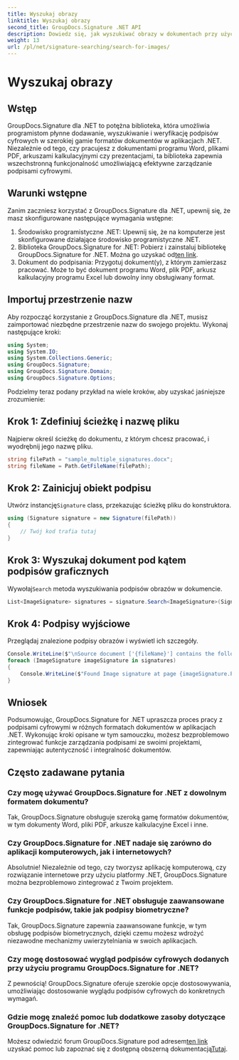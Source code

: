 ```yaml
---
title: Wyszukaj obrazy
linktitle: Wyszukaj obrazy
second_title: GroupDocs.Signature .NET API
description: Dowiedz się, jak wyszukiwać obrazy w dokumentach przy użyciu GroupDocs.Signature dla .NET. Bez wysiłku zwiększ bezpieczeństwo i integralność dokumentów.
weight: 13
url: /pl/net/signature-searching/search-for-images/
---
```


# Wyszukaj obrazy

## Wstęp
GroupDocs.Signature dla .NET to potężna biblioteka, która umożliwia programistom płynne dodawanie, wyszukiwanie i weryfikację podpisów cyfrowych w szerokiej gamie formatów dokumentów w aplikacjach .NET. Niezależnie od tego, czy pracujesz z dokumentami programu Word, plikami PDF, arkuszami kalkulacyjnymi czy prezentacjami, ta biblioteka zapewnia wszechstronną funkcjonalność umożliwiającą efektywne zarządzanie podpisami cyfrowymi.
## Warunki wstępne
Zanim zaczniesz korzystać z GroupDocs.Signature dla .NET, upewnij się, że masz skonfigurowane następujące wymagania wstępne:
1. Środowisko programistyczne .NET: Upewnij się, że na komputerze jest skonfigurowane działające środowisko programistyczne .NET.
2. Biblioteka GroupDocs.Signature for .NET: Pobierz i zainstaluj bibliotekę GroupDocs.Signature for .NET. Można go uzyskać od[ten link](https://releases.groupdocs.com/signature/net/).
3. Dokument do podpisania: Przygotuj dokument(y), z którym zamierzasz pracować. Może to być dokument programu Word, plik PDF, arkusz kalkulacyjny programu Excel lub dowolny inny obsługiwany format.

## Importuj przestrzenie nazw
Aby rozpocząć korzystanie z GroupDocs.Signature dla .NET, musisz zaimportować niezbędne przestrzenie nazw do swojego projektu. Wykonaj następujące kroki:

```csharp
using System;
using System.IO;
using System.Collections.Generic;
using GroupDocs.Signature;
using GroupDocs.Signature.Domain;
using GroupDocs.Signature.Options;
```

Podzielmy teraz podany przykład na wiele kroków, aby uzyskać jaśniejsze zrozumienie:
## Krok 1: Zdefiniuj ścieżkę i nazwę pliku
Najpierw określ ścieżkę do dokumentu, z którym chcesz pracować, i wyodrębnij jego nazwę pliku.
```csharp
string filePath = "sample_multiple_signatures.docx";
string fileName = Path.GetFileName(filePath);
```
## Krok 2: Zainicjuj obiekt podpisu
 Utwórz instancję`Signature` class, przekazując ścieżkę pliku do konstruktora.
```csharp
using (Signature signature = new Signature(filePath))
{
    // Twój kod trafia tutaj
}
```
## Krok 3: Wyszukaj dokument pod kątem podpisów graficznych
 Wywołaj`Search` metoda wyszukiwania podpisów obrazów w dokumencie.
```csharp
List<ImageSignature> signatures = signature.Search<ImageSignature>(SignatureType.Image);
```
## Krok 4: Podpisy wyjściowe
Przeglądaj znalezione podpisy obrazów i wyświetl ich szczegóły.
```csharp
Console.WriteLine($"\nSource document ['{fileName}'] contains the following image signature(s).");
foreach (ImageSignature imageSignature in signatures)
{
    Console.WriteLine($"Found Image signature at page {imageSignature.PageNumber} and size {imageSignature.Size}.");
}
```

## Wniosek
Podsumowując, GroupDocs.Signature for .NET upraszcza proces pracy z podpisami cyfrowymi w różnych formatach dokumentów w aplikacjach .NET. Wykonując kroki opisane w tym samouczku, możesz bezproblemowo zintegrować funkcje zarządzania podpisami ze swoimi projektami, zapewniając autentyczność i integralność dokumentów.
## Często zadawane pytania
### Czy mogę używać GroupDocs.Signature for .NET z dowolnym formatem dokumentu?
Tak, GroupDocs.Signature obsługuje szeroką gamę formatów dokumentów, w tym dokumenty Word, pliki PDF, arkusze kalkulacyjne Excel i inne.
### Czy GroupDocs.Signature for .NET nadaje się zarówno do aplikacji komputerowych, jak i internetowych?
Absolutnie! Niezależnie od tego, czy tworzysz aplikację komputerową, czy rozwiązanie internetowe przy użyciu platformy .NET, GroupDocs.Signature można bezproblemowo zintegrować z Twoim projektem.
### Czy GroupDocs.Signature for .NET obsługuje zaawansowane funkcje podpisów, takie jak podpisy biometryczne?
Tak, GroupDocs.Signature zapewnia zaawansowane funkcje, w tym obsługę podpisów biometrycznych, dzięki czemu możesz wdrożyć niezawodne mechanizmy uwierzytelniania w swoich aplikacjach.
### Czy mogę dostosować wygląd podpisów cyfrowych dodanych przy użyciu programu GroupDocs.Signature for .NET?
Z pewnością! GroupDocs.Signature oferuje szerokie opcje dostosowywania, umożliwiając dostosowanie wyglądu podpisów cyfrowych do konkretnych wymagań.
### Gdzie mogę znaleźć pomoc lub dodatkowe zasoby dotyczące GroupDocs.Signature for .NET?
 Możesz odwiedzić forum GroupDocs.Signature pod adresem[ten link](https://forum.groupdocs.com/c/signature/13) uzyskać pomoc lub zapoznać się z dostępną obszerną dokumentacją[Tutaj](https://tutorials.groupdocs.com/signature/net/).